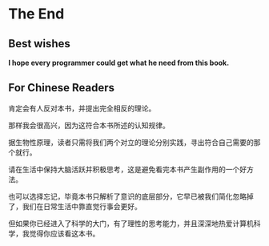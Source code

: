 # The End

## Best wishes

**I hope every programmer could get what he need from this book.**

## **For Chinese Readers**

肯定会有人反对本书，并提出完全相反的理论。

那样我会很高兴，因为这符合本书所述的认知规律。

据生物性原理，读者只需将我们两个对立的理论分别实践，寻出符合自己需要的那个就行。

请在生活中保持大脑活跃并积极思考，这是避免看完本书产生副作用的一个好方法。

也可以选择忘记，毕竟本书只解析了意识的底层部分，它早已被我们简化忽略掉了，我们在日常生活中靠直觉行事会更好。

但如果你已经进入了科学的大门，有了理性的思考能力，并且深深地热爱计算机科学，我觉得你应该看这本书。
